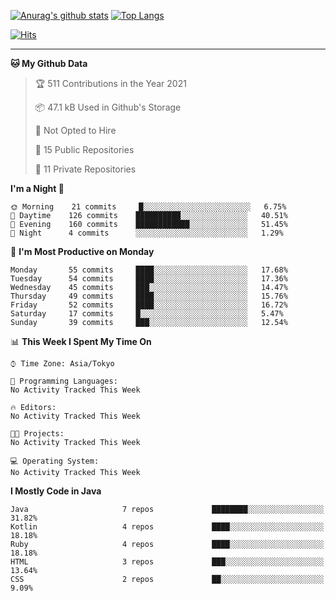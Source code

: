 [![Anurag's github stats](https://github-readme-stats.vercel.app/api?username=ktnkk&count_private=true&show_icons=true&theme=dark)](https://github.com/anuraghazra/github-readme-stats)
[![Top Langs](https://github-readme-stats.vercel.app/api/top-langs/?username=ktnkk&layout=compact&theme=dark)](https://github.com/anuraghazra/github-readme-stats)

[![Hits](https://hits.seeyoufarm.com/api/count/incr/badge.svg?url=https%3A%2F%2Fgithub.com%2Fktnkk%2Fhit-counter&count_bg=%23070707&title_bg=%23070707&icon=&icon_color=%23E7E7E7&title=visitor&edge_flat=true)](https://hits.seeyoufarm.com)

***

<!--START_SECTION:waka-->

**🐱 My Github Data** 

> 🏆 511 Contributions in the Year 2021
 > 
> 📦 47.1 kB Used in Github's Storage 
 > 
> 🚫 Not Opted to Hire
 > 
> 📜 15 Public Repositories 
 > 
> 🔑 11 Private Repositories  
 > 
**I'm a Night 🦉** 

```text
🌞 Morning    21 commits     █░░░░░░░░░░░░░░░░░░░░░░░░   6.75% 
🌆 Daytime    126 commits    ██████████░░░░░░░░░░░░░░░   40.51% 
🌃 Evening    160 commits    ████████████░░░░░░░░░░░░░   51.45% 
🌙 Night      4 commits      ░░░░░░░░░░░░░░░░░░░░░░░░░   1.29%

```
📅 **I'm Most Productive on Monday** 

```text
Monday       55 commits     ████░░░░░░░░░░░░░░░░░░░░░   17.68% 
Tuesday      54 commits     ████░░░░░░░░░░░░░░░░░░░░░   17.36% 
Wednesday    45 commits     ███░░░░░░░░░░░░░░░░░░░░░░   14.47% 
Thursday     49 commits     ████░░░░░░░░░░░░░░░░░░░░░   15.76% 
Friday       52 commits     ████░░░░░░░░░░░░░░░░░░░░░   16.72% 
Saturday     17 commits     █░░░░░░░░░░░░░░░░░░░░░░░░   5.47% 
Sunday       39 commits     ███░░░░░░░░░░░░░░░░░░░░░░   12.54%

```


📊 **This Week I Spent My Time On** 

```text
⌚︎ Time Zone: Asia/Tokyo

💬 Programming Languages: 
No Activity Tracked This Week

🔥 Editors: 
No Activity Tracked This Week

🐱‍💻 Projects: 
No Activity Tracked This Week

💻 Operating System: 
No Activity Tracked This Week

```

**I Mostly Code in Java** 

```text
Java                     7 repos             ████████░░░░░░░░░░░░░░░░░   31.82% 
Kotlin                   4 repos             ████░░░░░░░░░░░░░░░░░░░░░   18.18% 
Ruby                     4 repos             ████░░░░░░░░░░░░░░░░░░░░░   18.18% 
HTML                     3 repos             ███░░░░░░░░░░░░░░░░░░░░░░   13.64% 
CSS                      2 repos             ██░░░░░░░░░░░░░░░░░░░░░░░   9.09%

```



<!--END_SECTION:waka-->
